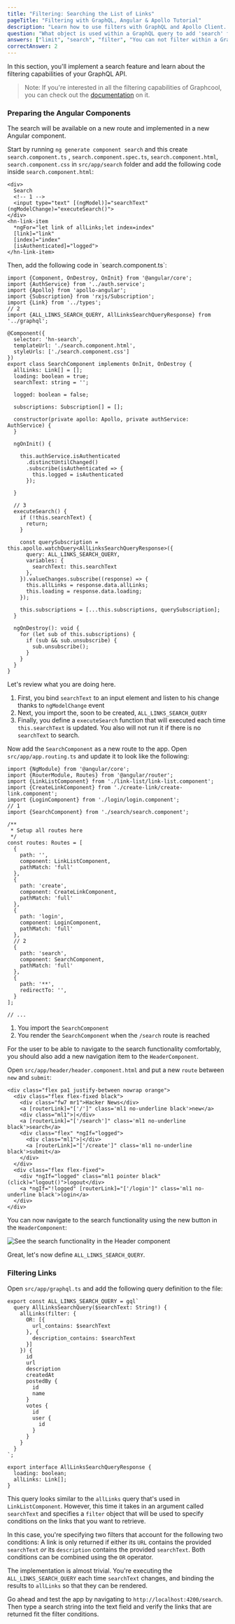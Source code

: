 ```yaml
---
title: "Filtering: Searching the List of Links"
pageTitle: "Filtering with GraphQL, Angular & Apollo Tutorial"
description: "Learn how to use filters with GraphQL and Apollo Client. Graphcool provides a powerful filter and ordering API that you'll explore in this example."
question: "What object is used within a GraphQL query to add 'search' functionality through filtering?"
answers: ["limit", "search", "filter", "You can not filter within a GraphQL query"]
correctAnswer: 2
---
```


In this section, you'll implement a search feature and learn about the filtering capabilities of your GraphQL API.

> Note: If you're interested in all the filtering capabilities of Graphcool, you can check out the [documentation](https://www.graph.cool/docs/reference/simple-api/filtering-by-field-xookaexai0/) on it.


### Preparing the Angular Components

The search will be available on a new route and implemented in a new Angular component.

<Instruction>

Start by running `ng generate component search` and this create `search.component.ts` , `search.component.spec.ts`, `search.component.html`, `search.component.css` in `src/app/search` folder and add the following code inside `search.component.html`:

```html(path=".../hackernews-angular-apollo/src/app/search/search.component.html")
<div>
  Search
  <!-- 1 -->
  <input type="text" [(ngModel)]="searchText" (ngModelChange)="executeSearch()">
</div>
<hn-link-item
  *ngFor="let link of allLinks;let index=index"
  [link]="link"
  [index]="index"
  [isAuthenticated]="logged">
</hn-link-item>

```
</Instruction>

<Instruction>
Then, add the following code in `search.component.ts`:

```ts{6-7,}(path=".../hackernews-angular-apollo/src/app/search/search.component.ts")
import {Component, OnDestroy, OnInit} from '@angular/core';
import {AuthService} from '../auth.service';
import {Apollo} from 'apollo-angular';
import {Subscription} from 'rxjs/Subscription';
import {Link} from '../types';
// 2
import {ALL_LINKS_SEARCH_QUERY, AllLinksSearchQueryResponse} from '../graphql';

@Component({
  selector: 'hn-search',
  templateUrl: './search.component.html',
  styleUrls: ['./search.component.css']
})
export class SearchComponent implements OnInit, OnDestroy {
  allLinks: Link[] = [];
  loading: boolean = true;
  searchText: string = '';

  logged: boolean = false;

  subscriptions: Subscription[] = [];

  constructor(private apollo: Apollo, private authService: AuthService) {
  }

  ngOnInit() {

    this.authService.isAuthenticated
      .distinctUntilChanged()
      .subscribe(isAuthenticated => {
        this.logged = isAuthenticated
      });

  }

  // 3
  executeSearch() {
    if (!this.searchText) {
      return;
    }

    const querySubscription = this.apollo.watchQuery<AllLinksSearchQueryResponse>({
      query: ALL_LINKS_SEARCH_QUERY,
      variables: {
        searchText: this.searchText
      },
    }).valueChanges.subscribe((response) => {
      this.allLinks = response.data.allLinks;
      this.loading = response.data.loading;
    });

    this.subscriptions = [...this.subscriptions, querySubscription];
  }

  ngOnDestroy(): void {
    for (let sub of this.subscriptions) {
      if (sub && sub.unsubscribe) {
        sub.unsubscribe();
      }
    }
  }
}
```
</Instruction>

Let's review what you are doing here.

1. First, you bind `searchText` to an input element and listen to his change thanks to `ngModelChange` event
2. Next, you import the, soon to be created, `ALL_LINKS_SEARCH_QUERY`
3. Finally, you define a `executeSearch` function that will executed each time `this.searchText` is updated. You also will not run it if there is no `searchText` to search.


<Instruction>

Now add the `SearchComponent` as a new route to the app. Open `src/app/app.routing.ts` and update it to look like the following:

```ts{6-7,28-33}(path=".../hackernews-angular-apollo/src/router/index.ts")
import {NgModule} from '@angular/core';
import {RouterModule, Routes} from '@angular/router';
import {LinkListComponent} from './link-list/link-list.component';
import {CreateLinkComponent} from './create-link/create-link.component';
import {LoginComponent} from './login/login.component';
// 1
import {SearchComponent} from './search/search.component';

/**
 * Setup all routes here
 */
const routes: Routes = [
  {
    path: '',
    component: LinkListComponent,
    pathMatch: 'full'
  },
  {
    path: 'create',
    component: CreateLinkComponent,
    pathMatch: 'full'
  },
  {
    path: 'login',
    component: LoginComponent,
    pathMatch: 'full'
  },
  // 2
  {
    path: 'search',
    component: SearchComponent,
    pathMatch: 'full'
  },
  {
    path: '**',
    redirectTo: '',
  }
];

// ...
```

</Instruction>

1. You import the `SearchComponent`
2. You render the `SearchComponent` when the `/search` route is reached


For the user to be able to navigate to the search functionality comfortably, you should also add a new navigation item to the `HeaderComponent`.

<Instruction>

Open `src/app/header/header.component.html` and put a new `route` between `new` and `submit`:

```ts{6-7}(path=".../hackernews-angular-apollo/src/app/header/header.component.")
<div class="flex pa1 justify-between nowrap orange">
  <div class="flex flex-fixed black">
    <div class="fw7 mr1">Hacker News</div>
    <a [routerLink]="['/']" class='ml1 no-underline black'>new</a>
    <div class="ml1">|</div>
    <a [routerLink]="['/search']" class='ml1 no-underline black'>search</a>
    <div class="flex" *ngIf="logged">
      <div class="ml1">|</div>
      <a [routerLink]="['/create']" class='ml1 no-underline black'>submit</a>
    </div>
  </div>
  <div class="flex flex-fixed">
    <div *ngIf="logged" class="ml1 pointer black" (click)="logout()">logout</div>
    <a *ngIf="!logged" [routerLink]="['/login']" class='ml1 no-underline black'>login</a>
  </div>
</div>

```

</Instruction>

You can now navigate to the search functionality using the new button in the `HeaderComponent`:

![See the search functionality in the Header component](http://imgur.com/XxPdUvo.png)

Great, let's now define `ALL_LINKS_SEARCH_QUERY`.

### Filtering Links

<Instruction>

Open `src/app/graphql.ts` and add the following query definition to the file:

```ts(path=".../hackernews-angular-apollo/src/app/graphql.ts")
export const ALL_LINKS_SEARCH_QUERY = gql`
  query AllLinksSearchQuery($searchText: String!) {
    allLinks(filter: {
      OR: [{
        url_contains: $searchText
      }, {
        description_contains: $searchText
      }]
    }) {
      id
      url
      description
      createdAt
      postedBy {
        id
        name
      }
      votes {
        id
        user {
          id
        }
      }
    }
  }
`;

export interface AllLinksSearchQueryResponse {
  loading: boolean;
  allLinks: Link[];
}

```

</Instruction>


This query looks similar to the `allLinks` query that's used in `LinkListComponent`. However, this time it takes in an argument called `searchText` and specifies a `filter` object that will be used to specify conditions on the links that you want to retrieve.

In this case, you're specifying two filters that account for the following two conditions: A link is only returned if either its `URL` contains the provided `searchText` _or_ its `description` contains the provided `searchText`. Both conditions can be combined using the `OR` operator.


The implementation is almost trivial. You're executing the `ALL_LINKS_SEARCH_QUERY` each time `searchText` changes, and binding the results to `allLinks`  so that they can be rendered.

Go ahead and test the app by navigating to `http://localhost:4200/search`. Then type a search string into the text field and verify the links that are returned fit the filter conditions.
